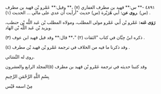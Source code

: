 ٤٨٩١ -** س:** قهيد بن مطرف الغفاري (٧) ،** وقيل:** عَمْرو بْن قهيد بن مطرف (س) .**روى عن:** أبي هُرَيْرة (س) حديث "أرأيت أن عدي على مالي ... الحديث (١) .

**رَوَى عَنه:** عَمْرو بْن أَبي عَمْرو مولى المطلب، ومولاه المطلب بْن عَبد اللَّه بْن حنطب، ويزيد بْن عَبد اللَّه بْن الهاد.

ذكره ابنُ حِبَّان في كتاب "الثقات (٢) "،** قال:** وقد قيل قهيد ابن عوف (٣) .

وقد ذكرنا ما فيه من الخلاف في ترجمة عَمْرو بْن قهيد بْن مطرف (٤) .

روى له النَّسَائي.

وقد كتبنا حديثه في ترجمة عَمْرو بْن قهيد بن مطرف (٥)المجلد الرابع والعشرون

بِسْمِ اللَّهِ الرَّحْمَنِ الرَّحِيمِ

مِنْ اسمه قَيْس
